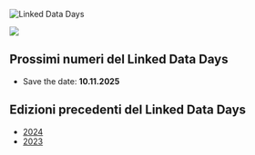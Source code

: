 ![Linked Data Days](/static-assets/img/linked-data-days.png)
  
![   ](/static-assets/img/white-space-2.jpg)

## Prossimi numeri del Linked Data Days

* Save the date: **10.11.2025**

## Edizioni precedenti del Linked Data Days

* [2024](/community/linked-data-day-2024/)
* [2023](/community/linked-data-day-2023/)
